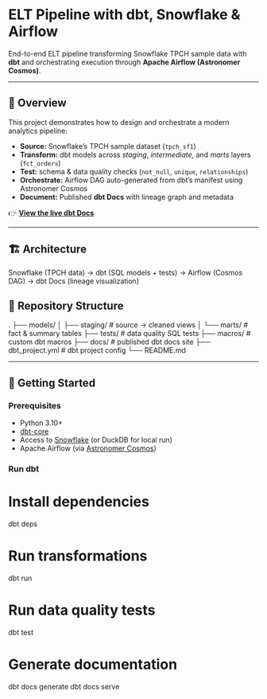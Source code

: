 # ELT Pipeline with dbt, Snowflake & Airflow

End-to-end ELT pipeline transforming Snowflake TPCH sample data with **dbt** and orchestrating execution through **Apache Airflow (Astronomer Cosmos)**.

---

## 📖 Overview
This project demonstrates how to design and orchestrate a modern analytics pipeline:
- **Source:** Snowflake’s TPCH sample dataset (`tpch_sf1`)
- **Transform:** dbt models across *staging*, *intermediate*, and *marts* layers (`fct_orders`)
- **Test:** schema & data quality checks (`not_null`, `unique`, `relationships`)
- **Orchestrate:** Airflow DAG auto-generated from dbt’s manifest using Astronomer Cosmos
- **Document:** Published **dbt Docs** with lineage graph and metadata

👉 **[View the live dbt Docs](https://shrek6201.github.io/elt_pipeline/)**

---

## 🏗️ Architecture
Snowflake (TPCH data)
   → dbt (SQL models + tests)
   → Airflow (Cosmos DAG)
   → dbt Docs (lineage visualization)

## 📂 Repository Structure
.
├── models/
│   ├── staging/        # source → cleaned views
│   └── marts/          # fact & summary tables
├── tests/              # data quality SQL tests
├── macros/             # custom dbt macros
├── docs/               # published dbt docs site
├── dbt_project.yml     # dbt project config
└── README.md


---

## 🚀 Getting Started

### Prerequisites
- Python 3.10+  
- [dbt-core](https://docs.getdbt.com/docs/get-started/installation)  
- Access to [Snowflake](https://www.snowflake.com/) (or DuckDB for local run)  
- Apache Airflow (via [Astronomer Cosmos](https://github.com/astronomer/astronomer-cosmos))  

### Run dbt
# Install dependencies
dbt deps

# Run transformations
dbt run

# Run data quality tests
dbt test

# Generate documentation
dbt docs generate
dbt docs serve
